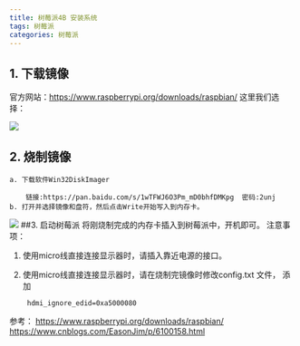 ```yaml
---
title: 树莓派4B 安装系统
tags: 树莓派
categories: 树莓派
---
```

## 1. 下载镜像
官方网站：https://www.raspberrypi.org/downloads/raspbian/  这里我们选择：
<!-- more -->        
        
![](https://i.loli.net/2020/03/29/S6hwYAiPvf8uNmt.png)
## 2. 烧制镜像
    a. 下载软件Win32DiskImager
    
        链接:https://pan.baidu.com/s/1wTFWJ6O3Pm_mD0bhfDMKpg  密码:2unj
    b. 打开并选择镜像和盘符，然后点击Write开始写入到内存卡。
    
    
![](https://i.loli.net/2020/03/29/JqZQfMv59IpP6GS.png)
##3. 启动树莓派
    将刚烧制完成的内存卡插入到树莓派中，开机即可。
注意事项：
1. 使用micro线直接连接显示器时，请插入靠近电源的接口。 
2. 使用micro线直接连接显示器时，请在烧制完镜像时修改config.txt 文件， 添加 
        
        hdmi_ignore_edid=0xa5000080

参考：
    https://www.raspberrypi.org/downloads/raspbian/
    https://www.cnblogs.com/EasonJim/p/6100158.html